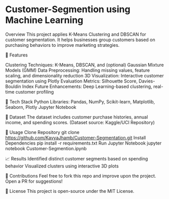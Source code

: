 # Customer-Segmention using Machine Learning

Overview
This project applies K-Means Clustering and DBSCAN for customer segmentation. It helps businesses group customers based on purchasing behaviors to improve marketing strategies.

🚀 Features

Clustering Techniques: K-Means, DBSCAN, and (optional) Gaussian Mixture Models (GMM)
Data Preprocessing: Handling missing values, feature scaling, and dimensionality reduction
3D Visualization: Interactive customer segmentation using Plotly
Evaluation Metrics: Silhouette Score, Davies-Bouldin Index
Future Enhancements: Deep Learning-based clustering, real-time customer profiling

🔧 Tech Stack
Python
Libraries: Pandas, NumPy, Scikit-learn, Matplotlib, Seaborn, Plotly
Jupyter Notebook

📂 Dataset
The dataset includes customer purchase histories, annual income, and spending scores. (Dataset source: Kaggle/UCI Repository)

📖 Usage
Clone Repository
git clone https://github.com/KavyaJhamb/Customer-Segmentation.git
Install Dependencies
pip install -r requirements.txt
Run Jupyter Notebook
jupyter notebook Customer-Segmention.ipynb

📈 Results
Identified distinct customer segments based on spending behavior
Visualized clusters using interactive 3D plots

🤝 Contributions
Feel free to fork this repo and improve upon the project. Open a PR for suggestions!

📜 License
This project is open-source under the MIT License.
